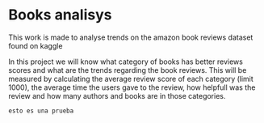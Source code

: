 # Books analisys
This work is made to analyse trends on the amazon book reviews dataset found on kaggle

In this project we will know what category of books has better reviews scores and what are the trends regarding the book reviews.
This will be measured by calculating the average review score of each category (limit 1000), the average time the users gave to the review, how helpfull was the review and how many authors and books are in those categories.

`esto es una prueba`
